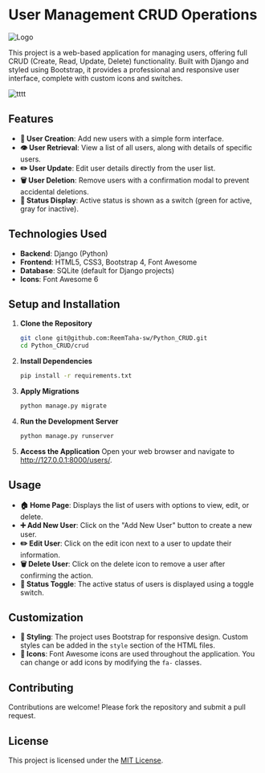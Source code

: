 # User Management CRUD Operations

![Logo](https://img.shields.io/badge/Django-Project-brightgreen)

This project is a web-based application for managing users, offering full CRUD (Create, Read, Update, Delete) functionality. Built with Django and styled using Bootstrap, it provides a professional and responsive user interface, complete with custom icons and switches.

![tttt](https://github.com/user-attachments/assets/f5841032-70ab-45e8-bad1-4e664699f6e9)

## Features

- **📝 User Creation**: Add new users with a simple form interface.
- **👁️ User Retrieval**: View a list of all users, along with details of specific users.
- **✏️ User Update**: Edit user details directly from the user list.
- **🗑️ User Deletion**: Remove users with a confirmation modal to prevent accidental deletions.
- **🔄 Status Display**: Active status is shown as a switch (green for active, gray for inactive).

## Technologies Used

- **Backend**: Django (Python)
- **Frontend**: HTML5, CSS3, Bootstrap 4, Font Awesome
- **Database**: SQLite (default for Django projects)
- **Icons**: Font Awesome 6

## Setup and Installation

1. **Clone the Repository**
   ```bash
   git clone git@github.com:ReemTaha-sw/Python_CRUD.git
   cd Python_CRUD/crud
   ```

2. **Install Dependencies**
   ```bash
   pip install -r requirements.txt

3. **Apply Migrations**
   ```bash
   python manage.py migrate

4. **Run the Development Server**
   ```bash
   python manage.py runserver
   
5. **Access the Application**
   Open your web browser and navigate to http://127.0.0.1:8000/users/.

## Usage

- **🏠 Home Page**: Displays the list of users with options to view, edit, or delete.
- **➕ Add New User**: Click on the "Add New User" button to create a new user.
- **✏️ Edit User**: Click on the edit icon next to a user to update their information.
- **🗑️ Delete User**: Click on the delete icon to remove a user after confirming the action.
- **🔄 Status Toggle**: The active status of users is displayed using a toggle switch.

## Customization

- **🎨 Styling**: The project uses Bootstrap for responsive design. Custom styles can be added in the `style` section of the HTML files.
- **🔧 Icons**: Font Awesome icons are used throughout the application. You can change or add icons by modifying the `fa-` classes.

## Contributing

Contributions are welcome! Please fork the repository and submit a pull request.

## License

This project is licensed under the [MIT License](https://opensource.org/licenses/MIT).
